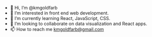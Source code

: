 - 👋 Hi, I’m @kmgoldfarb
- 👀 I’m interested in front end web development.
- 🌱 I’m currently learning React, JavaScript, CSS.
- 💞️ I’m looking to collaborate on data visualization and React apps.
- 📫 How to reach me kmgoldfarb@gmail.com

<!---
kmgoldfarb/kmgoldfarb is a ✨ special ✨ repository because its `README.md` (this file) appears on your GitHub profile.
You can click the Preview link to take a look at your changes.
--->
